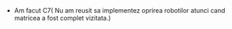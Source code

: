 ##
+ Am facut C7( Nu am reusit sa implementez oprirea robotilor atunci cand matricea a fost complet vizitata.)
